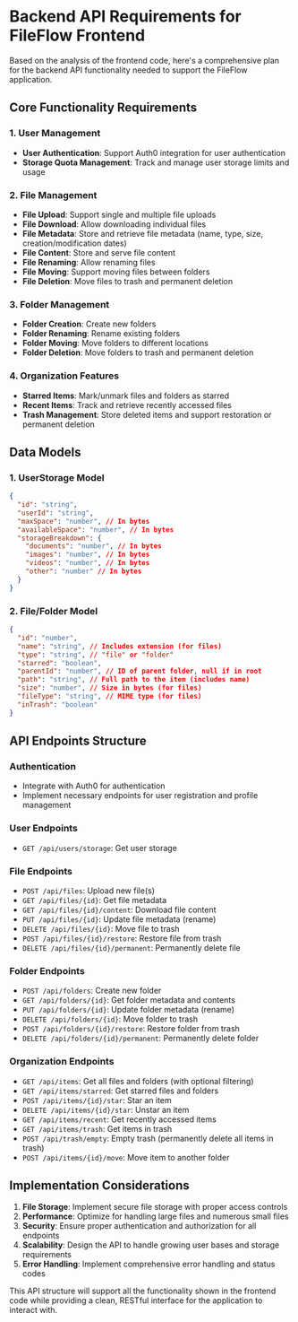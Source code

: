 # Backend API Requirements for FileFlow Frontend

Based on the analysis of the frontend code, here's a comprehensive plan for the backend API functionality needed to support the FileFlow application.

## Core Functionality Requirements

### 1. User Management
- **User Authentication**: Support Auth0 integration for user authentication
- **Storage Quota Management**: Track and manage user storage limits and usage

### 2. File Management
- **File Upload**: Support single and multiple file uploads
- **File Download**: Allow downloading individual files
- **File Metadata**: Store and retrieve file metadata (name, type, size, creation/modification dates)
- **File Content**: Store and serve file content
- **File Renaming**: Allow renaming files
- **File Moving**: Support moving files between folders
- **File Deletion**: Move files to trash and permanent deletion

### 3. Folder Management
- **Folder Creation**: Create new folders
- **Folder Renaming**: Rename existing folders
- **Folder Moving**: Move folders to different locations
- **Folder Deletion**: Move folders to trash and permanent deletion

### 4. Organization Features
- **Starred Items**: Mark/unmark files and folders as starred
- **Recent Items**: Track and retrieve recently accessed files
- **Trash Management**: Store deleted items and support restoration or permanent deletion

## Data Models

### 1. UserStorage Model
```json
{
  "id": "string",
  "userId": "string",
  "maxSpace": "number", // In bytes
  "availableSpace": "number", // In bytes
  "storageBreakdown": {
    "documents": "number", // In bytes
    "images": "number", // In bytes
    "videos": "number", // In bytes
    "other": "number" // In bytes
  }
}
```

### 2. File/Folder Model
```json
{
  "id": "number",
  "name": "string", // Includes extension (for files)
  "type": "string", // "file" or "folder"
  "starred": "boolean",
  "parentId": "number", // ID of parent folder, null if in root
  "path": "string", // Full path to the item (includes name)
  "size": "number", // Size in bytes (for files)
  "fileType": "string", // MIME type (for files)
  "inTrash": "boolean"
}
```

## API Endpoints Structure

### Authentication
- Integrate with Auth0 for authentication
- Implement necessary endpoints for user registration and profile management

### User Endpoints
- `GET /api/users/storage`: Get user storage

### File Endpoints
- `POST /api/files`: Upload new file(s)
- `GET /api/files/{id}`: Get file metadata
- `GET /api/files/{id}/content`: Download file content
- `PUT /api/files/{id}`: Update file metadata (rename)
- `DELETE /api/files/{id}`: Move file to trash
- `POST /api/files/{id}/restore`: Restore file from trash
- `DELETE /api/files/{id}/permanent`: Permanently delete file

### Folder Endpoints
- `POST /api/folders`: Create new folder
- `GET /api/folders/{id}`: Get folder metadata and contents
- `PUT /api/folders/{id}`: Update folder metadata (rename)
- `DELETE /api/folders/{id}`: Move folder to trash
- `POST /api/folders/{id}/restore`: Restore folder from trash
- `DELETE /api/folders/{id}/permanent`: Permanently delete folder

### Organization Endpoints
- `GET /api/items`: Get all files and folders (with optional filtering)
- `GET /api/items/starred`: Get starred files and folders
- `POST /api/items/{id}/star`: Star an item
- `DELETE /api/items/{id}/star`: Unstar an item
- `GET /api/items/recent`: Get recently accessed items
- `GET /api/items/trash`: Get items in trash
- `POST /api/trash/empty`: Empty trash (permanently delete all items in trash)
- `POST /api/items/{id}/move`: Move item to another folder

## Implementation Considerations

1. **File Storage**: Implement secure file storage with proper access controls
2. **Performance**: Optimize for handling large files and numerous small files
3. **Security**: Ensure proper authentication and authorization for all endpoints
4. **Scalability**: Design the API to handle growing user bases and storage requirements
5. **Error Handling**: Implement comprehensive error handling and status codes

This API structure will support all the functionality shown in the frontend code while providing a clean, RESTful interface for the application to interact with.
